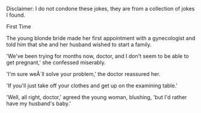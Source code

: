Disclaimer: I do not condone these jokes, they are from a collection of jokes I found.

First Time

The young blonde bride made her first appointment with a gynecologist and told him that she and her husband wished to start a family.

'We've been trying for months now, doctor, and I don't seem to be able to get pregnant,' she confessed miserably.

'I'm sure weÂ´ll solve your problem,' the doctor reassured her. 

'If you'll just take off your clothes and get up on the examining table.'

'Well, all right, doctor,' agreed the young woman, blushing, 'but I'd rather have my husband's baby.'

